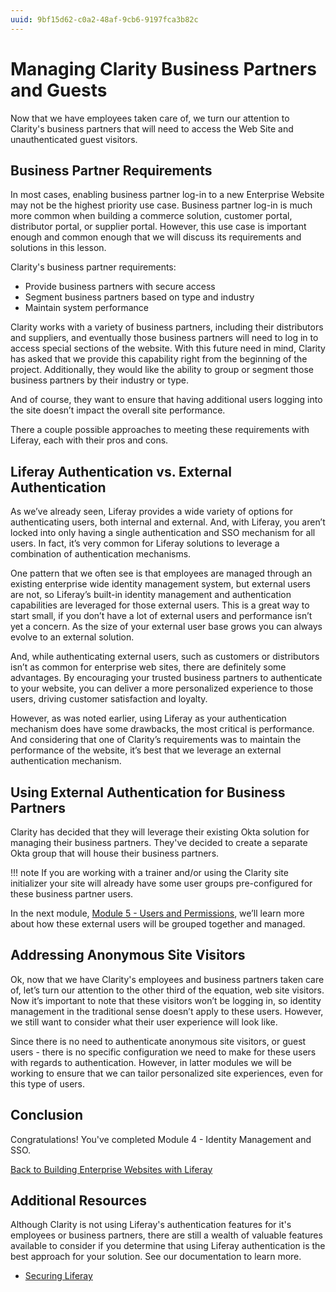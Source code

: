 ```yaml
---
uuid: 9bf15d62-c0a2-48af-9cb6-9197fca3b82c
---
```


# Managing Clarity Business Partners and Guests

Now that we have employees taken care of, we turn our attention to Clarity's business partners that will need to access the Web Site and unauthenticated guest visitors.

## Business Partner Requirements

In most cases, enabling business partner log-in to a new Enterprise Website may not be the highest priority use case. Business partner log-in is much more common when building a commerce solution, customer portal, distributor portal, or supplier portal. However, this use case is important enough and common enough that we will discuss its requirements and solutions in this lesson.

Clarity's business partner requirements:

* Provide business partners with secure access
* Segment business partners based on type and industry
* Maintain system performance

Clarity works with a variety of business partners, including their distributors and suppliers, and eventually those business partners will need to log in to access special sections of the website. With this future need in mind, Clarity has asked that we provide this capability right from the beginning of the project. Additionally, they would like the ability to group or segment those business partners by their industry or type.

And of course, they want to ensure that having additional users logging into the site doesn’t impact the overall site performance.

There a couple possible approaches to meeting these requirements with Liferay, each with their pros and cons.

## Liferay Authentication vs. External Authentication

As we’ve already seen, Liferay provides a wide variety of options for authenticating users, both internal and external. And, with Liferay, you aren’t locked into only having a single authentication and SSO mechanism for all users. In fact, it’s very common for Liferay solutions to leverage a combination of authentication mechanisms.

One pattern that we often see is that employees are managed through an existing enterprise wide identity management system, but external users are not, so Liferay’s built-in identity management and authentication capabilities are leveraged for those external users. This is a great way to start small, if you don’t have a lot of external users and performance isn’t yet a concern. As the size of your external user base grows you can always evolve to an external solution.

And, while authenticating external users, such as customers or distributors isn’t as common for enterprise web sites, there are definitely some advantages.  By encouraging your trusted business partners to authenticate to your website, you can deliver a more personalized experience to those users, driving customer satisfaction and loyalty.

However, as was noted earlier, using Liferay as your authentication mechanism does have some drawbacks, the most critical is performance. And considering that one of Clarity’s requirements was to maintain the performance of the website, it’s best that we leverage an external authentication mechanism.

## Using External Authentication for Business Partners

Clarity has decided that they will leverage their existing Okta solution for managing their business partners. They've decided to create a separate Okta group that will house their business partners.

!!! note
    If you are working with a trainer and/or using the Clarity site initializer your site will already have some user groups pre-configured for these business partner users.

In the next module, [Module 5 - Users and Permissions](../module-5.md), we’ll learn more about how these external users will be grouped together and managed.

## Addressing Anonymous Site Visitors

Ok, now that we have Clarity's employees and business partners taken care of, let’s turn our attention to the other third of the equation, web site visitors. Now it’s important to note that these visitors won’t be logging in, so identity management in the traditional sense doesn’t apply to these users. However, we still want to consider what their user experience will look like.

Since there is no need to authenticate anonymous site visitors, or guest users - there is no specific configuration we need to make for these users with regards to authentication. However, in latter modules we will be working to ensure that we can tailor personalized site experiences, even for this type of users.

## Conclusion

Congratulations! You've completed Module 4 - Identity Management and SSO.

[Back to Building Enterprise Websites with Liferay](../../building-enterprise-websites-with-liferay.md)

## Additional Resources

Although Clarity is not using Liferay's authentication features for it's employees or business partners, there are still a wealth of valuable features available to consider if you determine that using Liferay authentication is the best approach for your solution. See our documentation to learn more.

* [Securing Liferay](https://learn.liferay.com/web/guest/w/dxp/installation-and-upgrades/securing-liferay)
